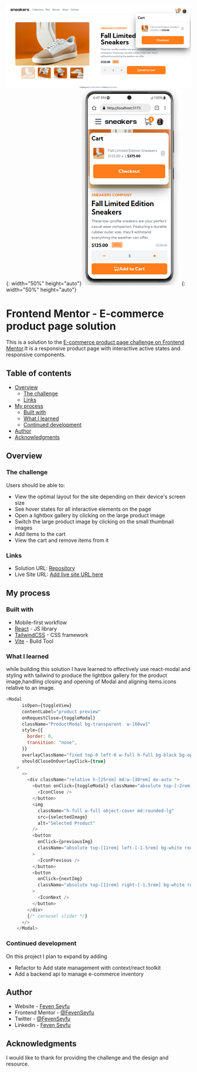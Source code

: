 ![Mobile](https://github.com/FevenSeyfu/Ecommerce-product-page/blob/main/screenshots/Desktop.png){: width="50%" height="auto"}![Mobile](https://github.com/FevenSeyfu/Ecommerce-product-page/blob/main/screenshots/mobile_1.png){: width="50%" height="auto"}
# Frontend Mentor - E-commerce product page solution

This is a solution to the [E-commerce product page challenge on Frontend Mentor](https://www.frontendmentor.io/challenges/ecommerce-product-page-UPsZ9MJp6).It is a responsive product page with interactive active states and responsive components.

## Table of contents

- [Overview](#overview)
  - [The challenge](#the-challenge)
  - [Links](#links)
- [My process](#my-process)
  - [Built with](#built-with)
  - [What I learned](#what-i-learned)
  - [Continued development](#continued-development)
- [Author](#author)
- [Acknowledgments](#acknowledgments)

## Overview

### The challenge

Users should be able to:

- View the optimal layout for the site depending on their device's screen size
- See hover states for all interactive elements on the page
- Open a lightbox gallery by clicking on the large product image
- Switch the large product image by clicking on the small thumbnail images
- Add items to the cart
- View the cart and remove items from it

### Links

- Solution URL: [Repository](https://github.com/FevenSeyfu/Ecommerce-product-page)
- Live Site URL: [Add live site URL here](https://your-live-site-url.com)

## My process

### Built with

- Mobile-first workflow
- [React](https://reactjs.org/) - JS library
- [TailwindCSS](https://tailwindcss.com/) - CSS framework
- [Vite](https://vitejs.dev/) - Build Tool

### What I learned

while building this solution I have learned to effectively use react-modal and styling with tailwind to produce the lightbox gallery for the product image,handling closing and opening of Modal and aligning items.icons relative to an image.

```js
<Modal
      isOpen={toggleView}
      contentLabel="product preview"
      onRequestClose={toggleModal}
      className="ProductModal bg-transparent  w-[60vw]"
      style={{
        border: 0,
        transition: "none",
      }}
      overlayClassName="fixed top-0 left-0 w-full h-full bg-black bg-opacity-85 flex justify-center items-center"
      shouldCloseOnOverlayClick={true}
    >
      <>
        <div className="relative h-[25rem] md:w-[30rem] mx-auto ">
          <button onClick={toggleModal} className="absolute top-[-2rem] right-0">
            <IconClose />
          </button>
          <img
            className="h-full w-full object-cover md:rounded-lg"
            src={selectedImage}
            alt="Selected Product"
          />
          <button
            onClick={previousImg}
            className="absolute top-[11rem] left-[-1.5rem] bg-white rounded-full p-4"
          >
            <IconPrevious />
          </button>
          <button
            onClick={nextImg}
            className="absolute top-[11rem] right-[-1.5rem] bg-white rounded-full p-4"
          >
            <IconNext />
          </button>
        </div>
        {/* carousel slider */}
      </>
    </Modal>
```

### Continued development
On this project I plan to expand by adding

- Refactor to Add state management with context/react toolkit
- Add a backend api to manage e-commerce inventory

## Author

- Website - [Feven Seyfu](https://fevenseyfu.tech/)
- Frontend Mentor - [@FevenSeyfu](https://www.frontendmentor.io/profile/FevenSeyfu)
- Twitter - [@FevenSeyfu](https://www.twitter.com/FevenSeyfu)
- Linkedin - [Feven Seyfu](https://www.linkedin.com/in/fevenseyfu/)


## Acknowledgments

I would like to thank for providing the  challenge and the design and resource. 
